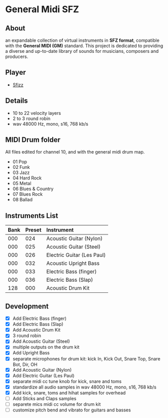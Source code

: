# General Midi SFZ

## About
an expandable collection of virtual instruments in **SFZ format**, compatible with the **General MIDI (GM)** standard. This project is dedicated to providing a diverse and up-to-date library of sounds for musicians, composers and producers.

## Player
- [Sfizz](https://sfztools.github.io/sfizz/downloads/)

## Details
- 10 to 22 velocity layers
- 2 to 3 round robin
- wav 48000 Hz, mono, s16, 768 kb/s

## MIDI Drum folder
All files edited for channel 10, and with the general midi drum map.
- 01 Pop
- 02 Funk
- 03 Jazz
- 04 Hard Rock
- 05 Metal
- 06 Blues & Country
- 07 Blues Rock
- 08 Ballad


## Instruments List
|Bank  |Preset|Instrument                |
|:-----|:-----|:-------------------------|
|000   |024   |Acoustic Guitar (Nylon)   |
|000   |025   |Acoustic Guitar (Steel)   |
|000   |026   |Electric Guitar (Les Paul)|
|000   |032   |Acoustic Upright Bass     |
|000   |033   |Electric Bass (finger)    |
|000   |036   |Electric Bass (Slap)      |
|128   |000   |Acoustic Drum Kit         |

## Development
- [x] Add Electric Bass (finger)
- [x] Add Electric Bass (Slap)
- [x] Add Acoustic Drum Kit
- [x] 3 round robin
- [x] Add Acoustic Guitar (Steel)
- [x] multiple outputs on the drum kit
- [x] Add Upright Bass
- [x] separate microphones for drum kit: kick In, Kick Out, Snare Top, Snare Bot, Dir, OH
- [x] Add Acoustic Guitar (Nylon)
- [x] Add Electric Guitar (Les Paul)
- [x] separate midi cc tune knob for kick, snare and toms
- [x] standardize all audio samples in wav 48000 Hz, mono, s16, 768 kb/s
- [x] Add kick, snare, toms and hihat samples for overhead
- [ ] Add Sticks and Claps samples
- [ ] separete mics midi cc volume for drum kit
- [ ] customize pitch bend and vibrato for guitars and basses

